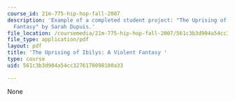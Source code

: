 ```yaml
---
course_id: 21m-775-hip-hop-fall-2007
description: 'Example of a completed student project: "The Uprising of Ibilys: A Violent
  Fantasy" by Sarah Dupuis.'
file_location: /coursemedia/21m-775-hip-hop-fall-2007/561c3b3d904a54cc3276170098180a33_dupuisfinal.pdf
file_type: application/pdf
layout: pdf
title: 'The Uprising of Ibilys: A Violent Fantasy '
type: course
uid: 561c3b3d904a54cc3276170098180a33

---
```

None